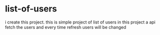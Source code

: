 # list-of-users
i create this project. this is simple project of list of users in this project a api fetch the users and every time refresh users will be changed
